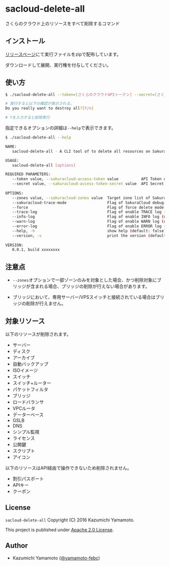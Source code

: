 # sacloud-delete-all

さくらのクラウド上のリソースをすべて削除するコマンド

## インストール

[リリースページ](https://github.com/yamamoto-febc/sacloud-delete-all/releases/latest)にて実行ファイルをzipで配布しています。

ダウンロードして展開、実行権を付与してください。

## 使い方

```bash
$ ./sacloud-delete-all --token=[さくらのクラウドAPIトークン] --secret=[さくらのクラウドAPIシークレット]

# 実行すると以下の確認が表示される。
Do you really want to destroy all?[Y/n]

# Yを入力すると削除実行

```

指定できるオプションの詳細は`--help`で表示できます。

```bash
$ ./sacloud-delete-all --help

NAME:
   sacloud-delete-all - A CLI tool of to delete all resources on Sakura Cloud

USAGE:
   sacloud-delete-all [options]

REQUIRED PARAMETERS:
   --token value, --sakuracloud-access-token value          API Token of SakuraCloud (default: none) [$SAKURACLOUD_ACCESS_TOKEN]
   --secret value, --sakuracloud-access-token-secret value  API Secret of SakuraCloud (default: none) [$SAKURACLOUD_ACCESS_TOKEN_SECRET]
   
OPTIONS:
   --zones value, --sakuracloud-zones value  Target zone list of SakuraCloud (default: "tk1v", "is1a", "is1b", "tk1a") [$SAKURACLOUD_ZONES]
   --sakuracloud-trace-mode                  Flag of SakuraCloud debug-mode (default: false) [$SAKURACLOUD_TRACE_MODE]
   --force                                   Flag of force delete mode (default: false) [$FORCE]
   --trace-log                               Flag of enable TRACE log (default: false) [$TRACE_LOG]
   --info-log                                Flag of enable INFO log (default: true) [$INFO_LOG]
   --warn-log                                Flag of enable WARN log (default: true) [$WARN_LOG]
   --error-log                               Flag of enable ERROR log (default: true) [$ERROR_LOG]
   --help, -h                                show help (default: false)
   --version, -v                             print the version (default: false)
   
VERSION:
   0.0.1, build xxxxxxxx

```

## 注意点

- `--zones`オプションで一部ゾーンのみを対象とした場合、かつ削除対象にブリッジが含まれる場合、ブリッジの削除が行えない場合があります。

- ブリッジにおいて、専用サーバー/VPSスイッチと接続されている場合はブリッジの削除が行えません。

## 対象リソース

以下のリソースが削除されます。

- サーバー
- ディスク
- アーカイブ
- 自動バックアップ
- ISOイメージ
- スイッチ
- スイッチ+ルーター
- パケットフィルタ
- ブリッジ
- ロードバランサ
- VPCルータ
- データーベース
- GSLB
- DNS
- シンプル監視
- ライセンス
- 公開鍵
- スクリプト
- アイコン

以下のリソースはAPI経由で操作できないため削除されません。

- 割引パスポート
- APIキー
- クーポン

## License

 `sacloud-delete-all` Copyright (C) 2016 Kazumichi Yamamoto.

  This project is published under [Apache 2.0 License](LICENSE.txt).
  
## Author

  * Kazumichi Yamamoto ([@yamamoto-febc](https://github.com/yamamoto-febc))

